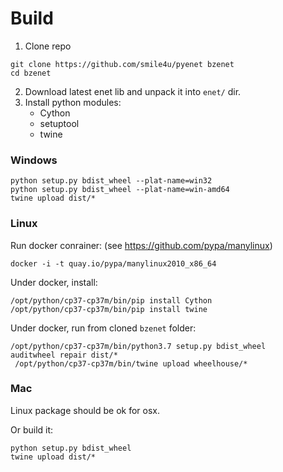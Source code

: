 # Build
1. Clone repo
```
git clone https://github.com/smile4u/pyenet bzenet
cd bzenet
```
2. Download latest enet lib and unpack it into `enet/` dir.
3. Install python modules: 
    - Cython
    - setuptool
    - twine

### Windows
```
python setup.py bdist_wheel --plat-name=win32
python setup.py bdist_wheel --plat-name=win-amd64
twine upload dist/*
```

### Linux
Run docker conrainer: (see https://github.com/pypa/manylinux)
```
docker -i -t quay.io/pypa/manylinux2010_x86_64
```
Under docker, install:
```
/opt/python/cp37-cp37m/bin/pip install Cython
/opt/python/cp37-cp37m/bin/pip install twine
```
Under docker, run from cloned `bzenet` folder:
```
/opt/python/cp37-cp37m/bin/python3.7 setup.py bdist_wheel
auditwheel repair dist/*
 /opt/python/cp37-cp37m/bin/twine upload wheelhouse/*
```

### Mac
Linux package should be ok for osx.

Or build it:
```
python setup.py bdist_wheel
twine upload dist/*
```
